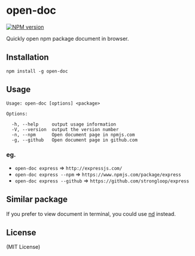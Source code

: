 open-doc
=========
[![NPM version][npm-image]][npm-url]

Quickly open npm package document in browser.


Installation
-------------

```
npm install -g open-doc
```

Usage
------

```
Usage: open-doc [options] <package>

Options:

  -h, --help     output usage information
  -V, --version  output the version number
  -n, --npm      Open document page in npmjs.com
  -g, --github   Open document page in github.com
```

### eg.

- `open-doc express` => `http://expressjs.com/`
- `open-doc express --npm` => `https://www.npmjs.com/package/express`
- `open-doc express --github` => `https://github.com/strongloop/express`


Similar package
---------------

If you prefer to view document in terminal, you could use [nd](https://www.npmjs.com/package/nd) instead.


License
-------

(MIT License)

[npm-image]: https://img.shields.io/npm/v/open-doc.svg?style=flat-square
[npm-url]: https://npmjs.org/package/open-doc

